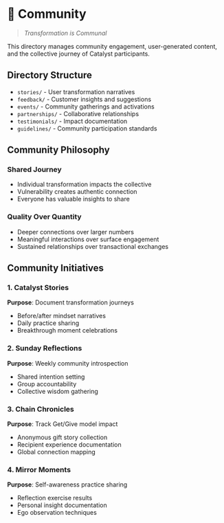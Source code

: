 # 🤝 Community

> *Transformation is Communal*

This directory manages community engagement, user-generated content, and the collective journey of Catalyst participants.

## Directory Structure

- `stories/` - User transformation narratives
- `feedback/` - Customer insights and suggestions
- `events/` - Community gatherings and activations
- `partnerships/` - Collaborative relationships
- `testimonials/` - Impact documentation
- `guidelines/` - Community participation standards

## Community Philosophy

### Shared Journey
- Individual transformation impacts the collective
- Vulnerability creates authentic connection
- Everyone has valuable insights to share

### Quality Over Quantity
- Deeper connections over larger numbers
- Meaningful interactions over surface engagement
- Sustained relationships over transactional exchanges

## Community Initiatives

### 1. Catalyst Stories
**Purpose**: Document transformation journeys
- Before/after mindset narratives
- Daily practice sharing
- Breakthrough moment celebrations

### 2. Sunday Reflections
**Purpose**: Weekly community introspection
- Shared intention setting
- Group accountability
- Collective wisdom gathering

### 3. Chain Chronicles
**Purpose**: Track Get/Give model impact
- Anonymous gift story collection
- Recipient experience documentation
- Global connection mapping

### 4. Mirror Moments
**Purpose**: Self-awareness practice sharing
- Reflection exercise results
- Personal insight documentation
- Ego observation techniques